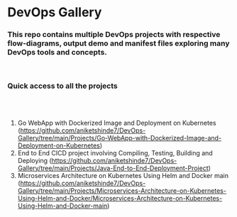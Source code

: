 # DevOps Gallery

### This repo contains multiple DevOps projects with respective flow-diagrams, output demo and manifest files exploring many DevOps tools and concepts.

<br>

### Quick access to all the projects

<br>

<br>

1. Go WebApp with Dockerized Image and Deployment on Kubernetes (https://github.com/aniketshinde7/DevOps-Gallery/tree/main/Projects/Go-WebApp-with-Dockerized-Image-and-Deployment-on-Kubernetes)
2. End to End CICD project involving Compiling, Testing, Building and Deploying (https://github.com/aniketshinde7/DevOps-Gallery/tree/main/Projects/Java-End-to-End-Deployment-Project)
3. Microservices Architecture on Kubernetes Using Helm and Docker main (https://github.com/aniketshinde7/DevOps-Gallery/tree/main/Projects/Microservices-Architecture-on-Kubernetes-Using-Helm-and-Docker/Microservices-Architecture-on-Kubernetes-Using-Helm-and-Docker-main)

